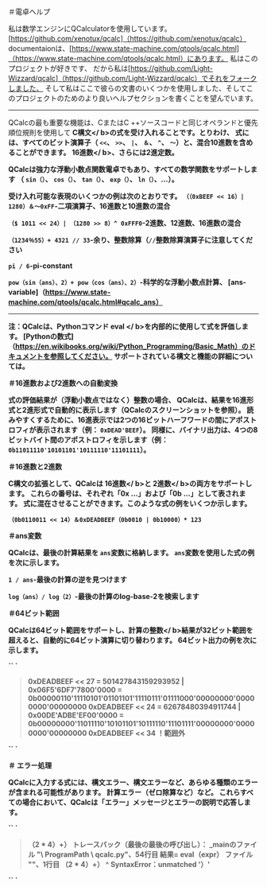 ＃電卓ヘルプ

私は数学エンジンにQCalculatorを使用しています。
[https://github.com/xenotux/qcalc]（https://github.com/xenotux/qcalc）
documentaionは、[https://www.state-machine.com/qtools/qcalc.html]（https://www.state-machine.com/qtools/qcalc.html）にあります。
私はこのプロジェクトが好きです、
だから私は[https://github.com/Light-Wizzard/qcalc]（https://github.com/Light-Wizzard/qcalc）でそれをフォークしました、
そして私はここで彼らの文書のいくつかを使用しました、そしてこのプロジェクトのためのより良いヘルプセクションを書くことを望んでいます。

***

QCalcの最も重要な機能は、CまたはC ++ソースコードと同じオペランドと優先順位規則を使用して<b> C構文</ b>の式を受け入れることです。とりわけ、
式には、すべてのビット演算子（ `<<`、 `>>`、 `|`、 `＆`、 `^`、 `〜`）と、混合10進数を含めることができます。
<b> 16進数</ b>、さらには2進定数。

QCalcは強力な浮動小数点関数電卓でもあり、すべての数学関数をサポートします
（ `sin（）`、 `cos（）`、 `tan（）`、 `exp（）`、 `ln（）`、...）。

受け入れ可能な表現のいくつかの例は次のとおりです。
`（（0xBEEF << 16）| 1280）＆〜0xFF`-二項演算子、16進数と10進数の混合

`（$ 1011 << 24）| （1280 >> 8）^ 0xFFF0`-2進数、12進数、16進数の混合

`（1234％55）+ 4321 // 33`-余り、整数除算（` // `整数除算演算子に注意してください

`pi / 6`-pi-constant

`pow（sin（ans）、2）+ pow（cos（ans）、2）`-科学的な浮動小数点計算、
[ans-variable]（https://www.state-machine.com/qtools/qcalc.html#qcalc_ans）

***

注：QCalcは、Pythonコマンド<b> eval </ b>を内部的に使用して式を評価します。
[Pythonの数式]（https://en.wikibooks.org/wiki/Python_Programming/Basic_Math）のドキュメントを参照してください。
サポートされている構文と機能の詳細については。

＃16進数および2進数への自動変換

式の評価結果が（浮動小数点ではなく）整数の場合、
QCalcは、結果を16進形式と2進形式で自動的に表示します（QCalcのスクリーンショットを参照）。
読みやすくするために、16進表示では2つの16ビットハーフワードの間にアポストロフィが表示されます（例： `0xDEAD'BEEF`）。
同様に、バイナリ出力は、4つの8ビットバイト間のアポストロフィを示します（例： `0b11011110'10101101'10111110'11101111`）。

＃16進数と2進数

C構文の拡張として、QCalcは<b> 16進数</ b>と<b> 2進数</ b>の両方をサポートします。
これらの番号は、それぞれ「0x ...」および「0b ...」として表されます。
式に混在させることができます。このような式の例をいくつか示します。

`（0b0110011 << 14）＆0xDEADBEEF（0b0010 | 0b10000）* 123`


＃ans変数

QCalcは、最後の計算結果を `ans`変数に格納します。
`ans`変数を使用した式の例を次に示します。

`1 / ans`-最後の計算の逆を見つけます

`log（ans）/ log（2）`-最後の計算のlog-base-2を検索します

＃64ビット範囲

QCalcは64ビット範囲をサポートし、計算の<b>整数</ b>結果が32ビット範囲を超えると、自動的に64ビット演算に切り替わります。
64ビット出力の例を次に示します。

`` `
> 0xDEADBEEF << 27
= 501427843159293952 | 0x06F5'6DF7'7800'0000
= 0b00000110'11110101'01101101'11110111'01111000'00000000'00000000'00000000
> 0xDEADBEEF << 24
= 62678480394911744 | 0x00DE'ADBE'EF00'0000
= 0b00000000'11011110'10101101'10111110'11101111'00000000'00000000'00000000
> 0xDEADBEEF << 34
！範囲外
>>
`` `

＃ エラー処理

QCalcに入力する式には、構文エラー、構文エラーなど、あらゆる種類のエラーが含まれる可能性があります。
計算エラー（ゼロ除算など）など。
これらすべての場合において、QCalcは「エラー」メッセージとエラーの説明で応答します。

`` `
>（2 * 4）+）
トレースバック（最後の最後の呼び出し）：
  _mainのファイル "\ ProgramPath \ qcalc.py"、54行目
結果= eval（expr）
  ファイル "<string>"、1行目
（2 * 4）+）
^
SyntaxError：unmatched '）'
>>
`` `